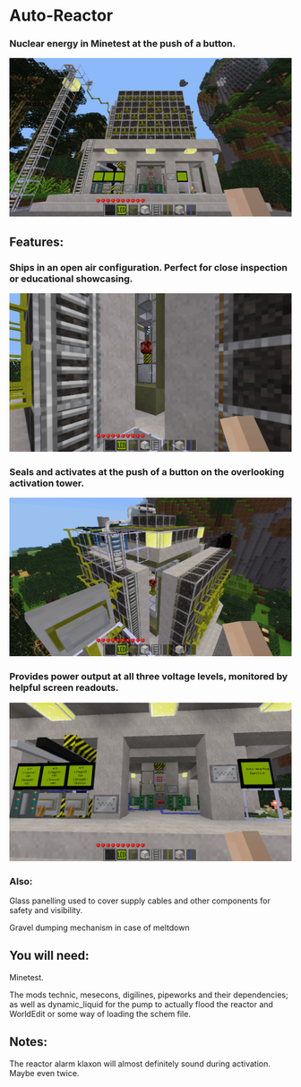 # Auto-Reactor
### Nuclear energy in Minetest at the push of a button.
![Front](pics/front.png)
## Features:
  ### Ships in an open air configuration. Perfect for close inspection or educational showcasing.
  ![Core](pics/core.png)
  ### Seals and activates at the push of a button on the overlooking activation tower.
  ![Activation Tower](pics/activation_tower.png)
  ### Provides power output at all three voltage levels, monitored by helpful screen readouts.
  ![Screens](pics/screens.png)
  ### Also:
  
  Glass panelling used to cover supply cables and other components for safety and visibility.
  
  Gravel dumping mechanism in case of meltdown
  
  
## You will need:
  Minetest.
  
  The mods technic, mesecons, digilines, pipeworks and their dependencies; as well as dynamic_liquid for the pump to actually flood the reactor and WorldEdit or some way of loading the schem file.

## Notes:
  The reactor alarm klaxon will almost definitely sound during activation. Maybe even twice.
